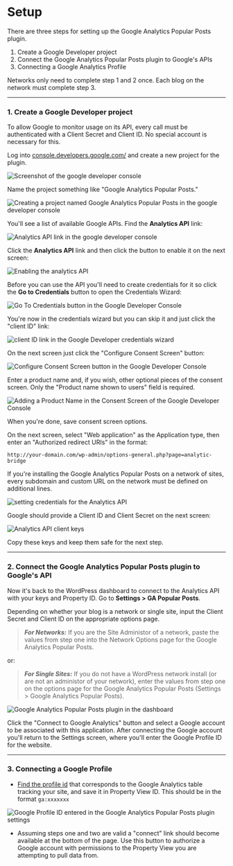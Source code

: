 # Setup

There are three steps for setting up the Google Analytics Popular Posts plugin.

 1. Create a Google Developer project
 2. Connect the Google Analytics Popular Posts plugin to Google's APIs
 3. Connecting a Google Analytics Profile

Networks only need to complete step 1 and 2 once. Each blog on the network must
complete step 3.

---

### 1. Create a Google Developer project

To allow Google to monitor usage on its API, every call must be authenticated with a Client Secret and Client ID. No special account is necessary for this.

Log into [console.developers.google.com/](https://console.developers.google.com/) and create a new project for the plugin. 

![Screenshot of the google developer console](img/google-developer-console.png)

Name the project something like "Google Analytics Popular Posts."

![Creating a project named Google Analytics Popular Posts in the google developer console](img/new-google-dev-project.png)

You'll see a list of available Google APIs. Find the **Analytics API** link:

![Analytics API link in the google developer console](img/analytics-api-link.png)

Click the **Analytics API** link and then click the button to enable it on the next screen:

![Enabling the analytics API](img/enable-analytics-api.png)

Before you can use the API you'll need to create credentials for it so click the **Go to Credentials** button to open the Credentials Wizard:

![Go To Credentials button in the Google Developer Console](img/go-to-credentials.png)

You're now in the credentials wizard but you can skip it and just click the "client ID" link:

![client ID link in the Google Developer credentials wizard](img/Credentials-wizard-Google-Analytics.png)

On the next screen just click the "Configure Consent Screen" button:

![Configure Consent Screen button in the Google Developer Console](img/configure-consent-button.png)

Enter a product name and, if you wish, other optional pieces of the consent screen. Only the "Product name shown to users" field is required.

![Adding a Product Name in the Consent Screen of the Google Developer Console](img/ga-popular-posts-credentials-consent-screen.png)

When you're done, save consent screen options.

On the next screen, select "Web application" as the Application type, then enter an "Authorized redirect URIs" in the format: 

	http://your-domain.com/wp-admin/options-general.php?page=analytic-bridge

If you're installing the Google Analytics Popular Posts on a network of sites, every subdomain and custom URL on the network must be defined on additional lines.

![setting credentials for the Analytics API](img/setting-credentials.png)

Google should provide a Client ID and Client Secret on the next screen:

![Analytics API client keys](img/oauth-client-keys.png)

Copy these keys and keep them safe for the next step.

---

### 2. Connect the Google Analytics Popular Posts plugin to Google's API

Now it's back to the WordPress dashboard to connect to the Analytics API with your keys and Property ID. Go to **Settings > GA Popular Posts**.

Depending on whether your blog is a network or single site, input the Client Secret and Client ID on the appropriate options page.

 > ___For Networks:___ If you are the Site Administor of a network, paste the values from step one into the Network Options page for the Google Analytics Popular Posts.

or:

 > ___For Single Sites:___ If you do not have a WordPress network install (or are not an administor of your network), enter the values from step one on the options page for the Google Analytics Popular Posts (Settings > Google Analytics Popular Posts).


![Google Analytics Popular Posts plugin in the dashboard](img/ga-popular-posts-settings.png)

Click the "Connect to Google Analytics" button and select a Google account to be associated with this application. After connecting the Google account you'll return to the Settings screen, where you'll enter the Google Profile ID for the website.

---

### 3.  Connecting a Google Profile

 * [Find the profile id](https://support.google.com/analytics/answer/1032385?hl=en-GB) that corresponds to the Google Analytics table tracking your site, and save it in Property View ID. This should be in the format `ga:xxxxxxx`

 ![Google Profile ID entered in the Google Analytics Popular Posts plugin settings](img/ga-popular-posts-settings-2.png)

 

 * Assuming steps one and two are valid a "connect" link should become available at the bottom of the page. Use this button to authorize a Google account with permissions to the Property View you are attempting to pull data from.